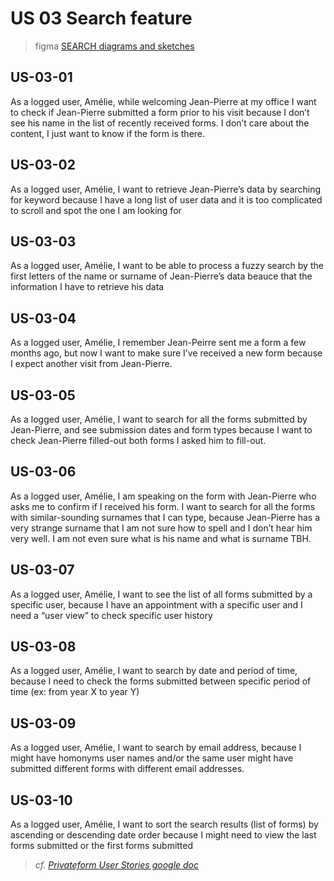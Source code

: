 # US 03 Search feature

> figma [SEARCH diagrams and sketches](https://www.figma.com/file/JT5Yq52CilZ7dVYchgGpJq/PF-SEARCH?node-id=0%3A1)

## US-03-01

As a logged user, Amélie, while welcoming Jean-Pierre at my office I want to check if Jean-Pierre submitted a form prior to his visit because I don’t see his name in the list of recently received forms. I don’t care about the content, I just want to know if the form is there.

## US-03-02

As a logged user, Amélie, I want to retrieve Jean-Pierre’s data by searching for keyword because I have a long list of user data and it is too complicated to scroll and spot the one I am looking for

## US-03-03

As a logged user, Amélie, I want to be able to process a fuzzy search by the first letters of the name or surname of Jean-Pierre’s data beauce that the information I have to retrieve his data

## US-03-04

As a logged user, Amélie, I remember Jean-Peirre sent me a form a few months ago, but now I want to make sure I’ve received a new form because I expect another visit from Jean-Pierre.

## US-03-05

As a logged user, Amélie, I want to search for all the forms submitted by Jean-Pierre, and see submission dates and form types because I want to check Jean-Pierre filled-out both forms I asked him to fill-out.

## US-03-06

As a logged user, Amélie, I am speaking on the form with Jean-Pierre who asks me to confirm if I received his form. I want to search for all the forms with similar-sounding surnames that I can type, because Jean-Pierre has a very strange surname that I am not sure how to spell and I don’t hear him very well. I am not even sure what is his name and what is surname TBH.

## US-03-07

As a logged user, Amélie, I want to see the list of all forms submitted by a specific user, because I have an appointment with a specific user and I need a “user view” to check specific user history

## US-03-08

As a logged user, Amélie, I want to search by date and period of time, because I need to check the forms submitted between specific period of time (ex: from year X to year Y)

## US-03-09

As a logged user, Amélie, I want to search by email address, because I might have homonyms user names and/or the same user might have submitted different forms with different email addresses.

## US-03-10

As a logged user, Amélie, I want to sort the search results (list of forms) by ascending or descending date order because I might need to view the last forms submitted or the first forms submitted

> _cf. [Privateform User Stories google doc](https://docs.google.com/document/d/1-_iVgamjIm0aH-txl2aVDIfSNRuwS-agKf74G1q1KRk/edit#heading=h.wn6oeyggumgu)_
